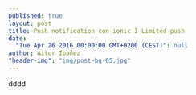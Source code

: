 ```yaml
---
published: true
layout: post
title: Push notification con ionic I Limited push
date: 
  "Tue Apr 26 2016 00:00:00 GMT+0200 (CEST)": null
author: Aitor Ibañez
"header-img": "img/post-bg-05.jpg"
---
```

dddd